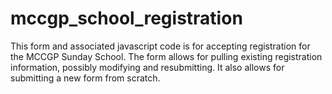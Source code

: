 # mccgp_school_registration
This form and associated javascript code is for accepting registration for the MCCGP Sunday School. The form allows for pulling existing registration information, possibly modifying and resubmitting. It also allows for submitting a new form from scratch. 
